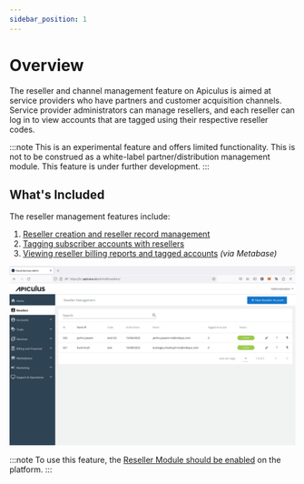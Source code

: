 ```yaml
---
sidebar_position: 1
---
```

# Overview

The reseller and channel management feature on Apiculus is aimed at service providers who have partners and customer acquisition channels. Service provider administrators can manage resellers, and each reseller can log in to view accounts that are tagged using their respective reseller codes.

:::note
This is an experimental feature and offers limited functionality. This is not to be construed as a white-label partner/distribution management module. This feature is under further development.
:::

## What's Included

The reseller management features include:

1. [Reseller creation and reseller record management](https://docs.apiculus.com/hc/en-in/articles/12996439648669)
2. [Tagging subscriber accounts with resellers](https://docs.apiculus.com/hc/en-in/articles/12996818947741)
3. [Viewing reseller billing reports and tagged accounts](https://docs.apiculus.com/hc/en-in/articles/13019906669981) _(via Metabase)_

![Reseller Management Overview](img/overview.png)

:::note
To use this feature, the [Reseller Module should be enabled](https://docs.apiculus.com/hc/en-in/articles/12992373471645) on the platform. 
:::